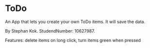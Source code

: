 # ToDo
An App that lets you create your own ToDo items. It will save the data.


By Stephan Kok.
StudendNumber: 10627987.


Features: delete items on long click, turn items green when pressed

